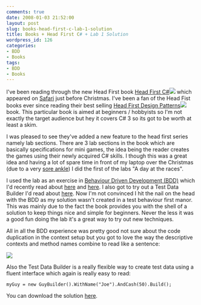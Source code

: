 ```yaml
---
comments: true
date: 2008-01-03 21:52:00
layout: post
slug: books-head-first-c-lab-1-solution
title: Books + Head First C# + Lab 1 Solution
wordpress_id: 126
categories:
- BDD
- Books
tags:
- BDD
- Books
---
```


I've been reading through the new Head First book [Head First C#](http://www.amazon.com/gp/product/0596514824?ie=UTF8&tag=justinramelco-20&linkCode=as2&camp=1789&creative=9325&creativeASIN=0596514824)![](http://www.assoc-amazon.com/e/ir?t=justinramelco-20&l=as2&o=1&a=0596514824)
which appeared on [Safari](http://search.safaribooksonline.com/home) just before Christmas. I've been a fan of the Head Fist books ever since reading their best selling [Head First Design Patterns](http://www.amazon.com/gp/product/0596007124?ie=UTF8&tag=justinramelco-20&linkCode=as2&camp=1789&creative=9325&creativeASIN=0596007124)![](http://www.assoc-amazon.com/e/ir?t=justinramelco-20&l=as2&o=1&a=0596007124) book. This particular book is aimed at beginners / hobbyists so I'm not exactly the target audience but hey it covers C# 3 so its got to be worth at least a skim.

I was pleased to see they've added a new feature to the head first series namely lab sections. There are 3 lab sections in the book which are basically specifications for mini games, the idea being the reader creates the games using their newly acquired C# skills. I though this was a great idea and having a lot of spare time in front of my laptop over the Christmas (due to a very [sore ankle](http://justin.ramel.googlepages.com/ankle.jpg)) I did the first of the labs "A day at the races".

I used the lab as an exercise in [Behaviour Driven Development (BDD)](http://behaviour-driven.org/) which I'd recently read about [here](http://dannorth.net/introducing-bdd) and [here](http://codebetter.com/blogs/david_laribee/archive/2007/12/17/approaching-bdd.aspx). I also got to try out a Test Data Builder I'd read about [here](http://nat.truemesh.com/archives/000714.html). Now I'm not convinced I hit the nail on the head with the BDD as my solution wasn't created in a test behaviour first manor. This was mainly due to the fact the book provides you with the shell of a solution to keep things nice and simple for beginners. Never the less it was a good fun doing the lab it's a great way to try out new techniques.

All in all the BDD experience was pretty good not sure about the code duplication in the context setup but you got to love the way the descriptive contexts and method names combine to read like a sentence:

![](http://justin.ramel.googlepages.com/bdd.gif)

Also the Test Data Builder is a really flexible way to create test data using a fluent interface which again is really easy to read:

`myGuy = new GuyBuilder().WithName("Joe").AndCash(50).Build(); `

You can download the solution [here](http://justin.ramel.googlepages.com/lab01.zip).
